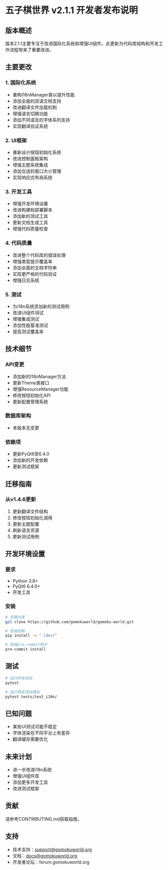 # 五子棋世界 v2.1.1 开发者发布说明

## 版本概述
版本2.1.1主要专注于改进国际化系统和增强UI组件。此更新为代码库结构和开发工作流程带来了重要改进。

## 主要更改

### 1. 国际化系统
- 重构I18nManager类以提升性能
- 添加全面的双语文档支持
- 改进翻译文件加载机制
- 增强语言切换功能
- 添加不同语言的字体系列支持
- 实现翻译验证系统

### 2. UI框架
- 重新设计按钮初始化系统
- 改进控制面板架构
- 增强主题系统集成
- 添加合适的窗口大小管理
- 实现响应式布局系统

### 3. 开发工具
- 增强开发环境设置
- 改进构建和部署脚本
- 添加新的测试工具
- 更新文档生成工具
- 增强代码质量检查

### 4. 代码质量
- 改进整个代码库的错误处理
- 增强类型提示覆盖率
- 添加全面的文档字符串
- 实现更严格的代码验证
- 增强日志系统

### 5. 测试
- 为i18n系统添加新的测试用例
- 改进UI组件测试
- 增强集成测试
- 添加性能基准测试
- 提高测试覆盖率

## 技术细节

### API变更
- 添加新的I18nManager方法
- 更新Theme类接口
- 增强ResourceManager功能
- 修改按钮初始化API
- 更新配置管理系统

### 数据库架构
- 本版本无变更

### 依赖项
- 更新PyQt6至6.4.0
- 添加新的开发依赖
- 更新测试框架

## 迁移指南

### 从v1.4.6更新
1. 更新翻译文件结构
2. 修改按钮初始化调用
3. 更新主题配置
4. 刷新语言资源
5. 更新测试用例

## 开发环境设置

### 要求
- Python 3.8+
- PyQt6 6.4.0+
- 开发工具

### 安装
```bash
# 克隆仓库
git clone https://github.com/gomokuworld/gomoku-world.git

# 安装依赖
pip install -e ".[dev]"

# 安装pre-commit钩子
pre-commit install
```

## 测试
```bash
# 运行所有测试
pytest

# 运行特定测试类别
pytest tests/test_i18n/
```

## 已知问题
- 某些UI测试可能不稳定
- 字体渲染在不同平台上有差异
- 翻译缓存需要优化

## 未来计划
- 进一步改进i18n系统
- 增强UI组件库
- 添加更多开发工具
- 改进测试框架

## 贡献
请参考CONTRIBUTING.md获取指南。

## 支持
- 技术支持：support@gomokuworld.org
- 文档：docs@gomokuworld.org
- 开发者论坛：forum.gomokuworld.org 